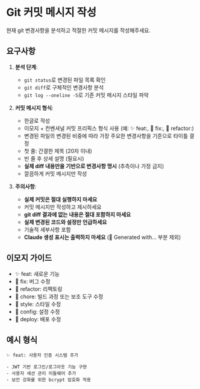 # Git 커밋 메시지 작성

현재 git 변경사항을 분석하고 적절한 커밋 메시지를 작성해주세요.

## 요구사항

1. **분석 단계**:

   - `git status`로 변경된 파일 목록 확인
   - `git diff`로 구체적인 변경사항 분석
   - `git log --oneline -5`로 기존 커밋 메시지 스타일 파악

2. **커밋 메시지 형식**:

   - 한글로 작성
   - 이모지 + 컨벤셔널 커밋 프리픽스 형식 사용 (예: ✨ feat:, 👻 fix:, 🔨 refactor:)
   - 변경된 파일의 변경된 비중에 따라 가장 주요한 변경사항을 기준으로 타이틀 결정
   - 첫 줄: 간결한 제목 (20자 이내)
   - 빈 줄 후 상세 설명 (필요시)
   - **실제 diff 내용만을 기반으로 변경사항 명시** (추측이나 가정 금지)
   - 깔끔하게 커밋 메시지만 작성

3. **주의사항**:
   - **실제 커밋은 절대 실행하지 마세요**
   - 커밋 메시지만 작성하고 제시하세요
   - **git diff 결과에 없는 내용은 절대 포함하지 마세요**
   - **실제 변경된 코드와 설정만 언급하세요**
   - 기술적 세부사항 포함
   - **Claude 생성 표시는 출력하지 마세요** (🤖 Generated with... 부분 제외)

## 이모지 가이드

- ✨ feat: 새로운 기능
- 👻 fix: 버그 수정
- 🔨 refactor: 리팩토링
- 🚚 chore: 빌드 과정 또는 보조 도구 수정
- 💄 style: 스타일 수정
- 🔧 config: 설정 수정
- 🚀 deploy: 배포 수정

## 예시 형식

```
✨ feat: 사용자 인증 시스템 추가

- JWT 기반 로그인/로그아웃 기능 구현
- 사용자 세션 관리 미들웨어 추가
- 보안 강화를 위한 bcrypt 암호화 적용
```
